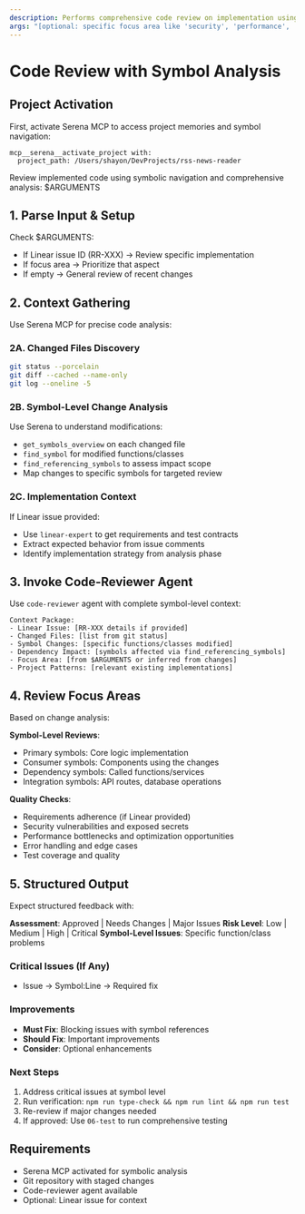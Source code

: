 ```yaml
---
description: Performs comprehensive code review on implementation using symbolic analysis and structured feedback
args: "[optional: specific focus area like 'security', 'performance', 'architecture', or Linear issue ID]"
---
```


# Code Review with Symbol Analysis

## Project Activation

First, activate Serena MCP to access project memories and symbol navigation:

```
mcp__serena__activate_project with:
  project_path: /Users/shayon/DevProjects/rss-news-reader
```

Review implemented code using symbolic navigation and comprehensive analysis: $ARGUMENTS

## 1. Parse Input & Setup

Check $ARGUMENTS:

- If Linear issue ID (RR-XXX) → Review specific implementation
- If focus area → Prioritize that aspect
- If empty → General review of recent changes

## 2. Context Gathering

Use Serena MCP for precise code analysis:

### 2A. Changed Files Discovery

```bash
git status --porcelain
git diff --cached --name-only
git log --oneline -5
```

### 2B. Symbol-Level Change Analysis

Use Serena to understand modifications:

- `get_symbols_overview` on each changed file
- `find_symbol` for modified functions/classes
- `find_referencing_symbols` to assess impact scope
- Map changes to specific symbols for targeted review

### 2C. Implementation Context

If Linear issue provided:

- Use `linear-expert` to get requirements and test contracts
- Extract expected behavior from issue comments
- Identify implementation strategy from analysis phase

## 3. Invoke Code-Reviewer Agent

Use `code-reviewer` agent with complete symbol-level context:

```
Context Package:
- Linear Issue: [RR-XXX details if provided]
- Changed Files: [list from git status]
- Symbol Changes: [specific functions/classes modified]
- Dependency Impact: [symbols affected via find_referencing_symbols]
- Focus Area: [from $ARGUMENTS or inferred from changes]
- Project Patterns: [relevant existing implementations]
```

## 4. Review Focus Areas

Based on change analysis:

**Symbol-Level Reviews**:

- Primary symbols: Core logic implementation
- Consumer symbols: Components using the changes
- Dependency symbols: Called functions/services
- Integration symbols: API routes, database operations

**Quality Checks**:

- Requirements adherence (if Linear provided)
- Security vulnerabilities and exposed secrets
- Performance bottlenecks and optimization opportunities
- Error handling and edge cases
- Test coverage and quality

## 5. Structured Output

Expect structured feedback with:

**Assessment**: Approved | Needs Changes | Major Issues
**Risk Level**: Low | Medium | High | Critical
**Symbol-Level Issues**: Specific function/class problems

### Critical Issues (If Any)

- Issue → Symbol:Line → Required fix

### Improvements

- **Must Fix**: Blocking issues with symbol references
- **Should Fix**: Important improvements
- **Consider**: Optional enhancements

### Next Steps

1. Address critical issues at symbol level
2. Run verification: `npm run type-check && npm run lint && npm run test`
3. Re-review if major changes needed
4. If approved: Use `06-test` to run comprehensive testing

## Requirements

- Serena MCP activated for symbolic analysis
- Git repository with staged changes
- Code-reviewer agent available
- Optional: Linear issue for context
